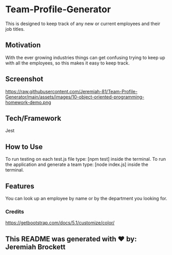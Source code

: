 # Team-Profile-Generator

This is designed to keep track of any new or current employees and their job titles.

## Motivation

With the ever growing industries things can get confusing trying to keep up with all the employees, so this makes it easy to keep track.

## Screenshot

https://raw.githubusercontent.com/Jeremiah-81/Team-Profile-Generator/main/assets/images/10-object-oriented-programming-homework-demo.png

## Tech/Framework

Jest

## How to Use

To run testing on each test.js file type: [npm test] inside the terminal.
To run the application and generate a team type: [node index.js] inside the terminal.

## Features

You can look up an employee by name or by the department you looking for.

### Credits

https://getbootstrap.com/docs/5.1/customize/color/

## This README was generated with ❤️ by: Jeremiah Brockett




<!-- 

  Manager {
    name: 'Bowser',
    id: '1',
    email: 'KoopaChomp@email.com',
    officeNumber: '1000'
  },
  Engineer {
    name: 'Mario',
    id: '2',
    email: 'Fireflower@email.com',
    github: 'Jeremiah-81'
  },
  Engineer {
    name: 'Luigi',
    id: '3',
    email: 'Greenhat@email.com',
    github: 'Jeremiah-81'
  },
  Intern {
    name: 'Peach',
    id: '4',
    email: 'Peachy@email.com',
    school: 'Mushroom Academy'
  },
  Intern {
    name: 'Toad',
    id: '5',
    email: 'Toadstool@email.com',
    school: 'Mushroom Academy'
  }
] -->

